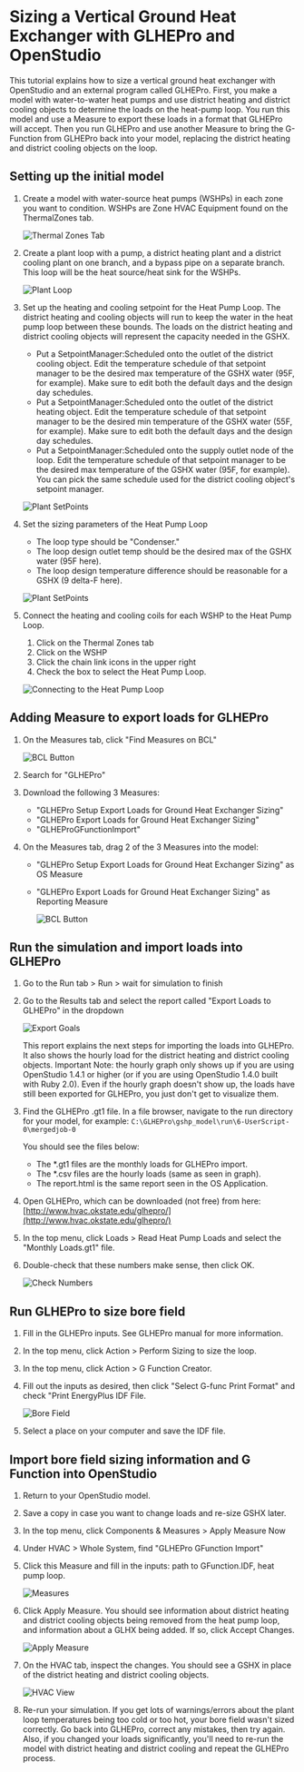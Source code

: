 <h1>Sizing a Vertical Ground Heat Exchanger with GLHEPro and OpenStudio</h1>
This tutorial explains how to size a vertical ground heat exchanger with OpenStudio and an external program called GLHEPro. First, you make a model with water-to-water heat pumps and use district heating and district cooling objects to determine the loads on the heat-pump loop. You run this model and use a Measure to export these loads in a format that GLHEPro will accept. Then you run GLHEPro and use another Measure to bring the G-Function from GLHEPro back into your model, replacing the district heating and district cooling objects on the loop.

## Setting up the initial model
1. Create a model with water-source heat pumps (WSHPs) in each zone you want to condition. WSHPs are Zone HVAC Equipment found on the ThermalZones tab.

    ![Thermal Zones Tab](img/tutorials/glhepro1.png)

2. Create a plant loop with a pump, a district heating plant and a district cooling plant on one branch, and a bypass pipe on a separate branch. This loop will be the heat source/heat sink for the WSHPs.

    ![Plant Loop](img/tutorials/glhepro2.png)

3. Set up the heating and cooling setpoint for the Heat Pump Loop. The district heating and cooling objects will run to keep the water in the heat pump loop between these bounds. The loads on the district heating and district cooling objects will represent the capacity needed in the GSHX.
    - Put a SetpointManager:Scheduled onto the outlet of the district cooling object. Edit the temperature schedule of that setpoint manager to be the desired max temperature of the GSHX water (95F, for example). Make sure to edit both the default days and the design day schedules.
    - Put a SetpointManager:Scheduled onto the outlet of the district heating object. Edit the temperature schedule of that setpoint manager to be the desired min temperature of the GSHX water (55F, for example). Make sure to edit both the default days and the design day schedules.
    - Put a SetpointManager:Scheduled onto the supply outlet node of the loop. Edit the temperature schedule of that setpoint manager to be the desired max temperature of the GSHX water (95F, for example). You can pick the same schedule used for the district cooling object's setpoint manager.

    ![Plant SetPoints](img/tutorials/glhepro3.png)

4. Set the sizing parameters of the Heat Pump Loop
    - The loop type should be "Condenser."
    - The loop design outlet temp should be the desired max of the GSHX water (95F here).
    - The loop design temperature difference should be reasonable for a GSHX (9 delta-F here).

    ![Plant SetPoints](img/tutorials/glhepro4.png)

5. Connect the heating and cooling coils for each WSHP to the Heat Pump Loop.
    1. Click on the Thermal Zones tab
    2. Click on the WSHP
    3. Click the chain link icons in the upper right
    4. Check the box to select the Heat Pump Loop.

    ![Connecting to the Heat Pump Loop](img/tutorials/glhepro16.png)

## Adding Measure to export loads for GLHEPro
1. On the Measures tab, click "Find Measures on BCL"

    ![BCL Button](img/tutorials/glhepro6.png)

2. Search for "GLHEPro"
3. Download the following 3 Measures:
    - "GLHEPro Setup Export Loads for Ground Heat Exchanger Sizing"
    - "GLHEPro Export Loads for Ground Heat Exchanger Sizing"
    - "GLHEProGFunctionImport"
4. On the Measures tab, drag 2 of the 3 Measures into the model:
    - "GLHEPro Setup Export Loads for Ground Heat Exchanger Sizing" as OS Measure
    - "GLHEPro Export Loads for Ground Heat Exchanger Sizing" as Reporting Measure

        ![BCL Button](img/tutorials/glhepro7.png)

## Run the simulation and import loads into GLHEPro
1. Go to the Run tab > Run > wait for simulation to finish
2. Go to the Results tab and select the report called "Export Loads to GLHEPro" in the dropdown

    ![Export Goals](img/tutorials/glhepro8.png)
    
    This report explains the next steps for importing the loads into GLHEPro. It also shows the hourly load for the district heating and district cooling objects. Important Note: the hourly graph only shows up if you are using OpenStudio 1.4.1 or higher (or if you are using OpenStudio 1.4.0 built with Ruby 2.0). Even if the hourly graph doesn't show up, the loads have still been exported for GLHEPro, you just don't get to visualize them.

3. Find the GLHEPro .gt1 file. In a file browser, navigate to the run directory for your model, for example: `C:\GLHEPro\gshp_model\run\6-UserScript-0\mergedjob-0`

    You should see the files below:

    - The *.gt1 files are the monthly loads for GLHEPro import.
    - The *.csv files are the hourly loads (same as seen in graph).
    - The report.html is the same report seen in the OS Application.

4. Open GLHEPro, which can be downloaded (not free) from here: [http://www.hvac.okstate.edu/glhepro/](http://www.hvac.okstate.edu/glhepro/)
5. In the top menu, click Loads > Read Heat Pump Loads and select the "Monthly Loads.gt1" file.
6. Double-check that these numbers make sense, then click OK.

    ![Check Numbers](img/tutorials/glhepro10.png)

## Run GLHEPro to size bore field
1. Fill in the GLHEPro inputs. See GLHEPro manual for more information.
2. In the top menu, click Action > Perform Sizing to size the loop.
3. In the top menu, click Action > G Function Creator.
4. Fill out the inputs as desired, then click "Select G-func Print Format" and check "Print EnergyPlus IDF File.

    ![Bore Field](img/tutorials/glhepro11.png)

5. Select a place on your computer and save the IDF file.

## Import bore field sizing information and G Function into OpenStudio
1. Return to your OpenStudio model.
2. Save a copy in case you want to change loads and re-size GSHX later.
3. In the top menu, click Components & Measures > Apply Measure Now
4. Under HVAC > Whole System, find "GLHEPro GFunction Import"
5. Click this Measure and fill in the inputs: path to GFunction.IDF, heat pump loop.

    ![Measures](img/tutorials/glhepro12.png)

6. Click Apply Measure. You should see information about district heating and district cooling objects being removed from the heat pump loop, and information about a GLHX being added. If so, click Accept Changes.

    ![Apply Measure](img/tutorials/glhepro13.png)

7. On the HVAC tab, inspect the changes. You should see a GSHX in place of the district heating and district cooling objects.

    ![HVAC View](img/tutorials/glhepro14.png)

8. Re-run your simulation. If you get lots of warnings/errors about the plant loop temperatures being too cold or too hot, your bore field wasn't sized correctly. Go back into GLHEPro, correct any mistakes, then try again. Also, if you changed your loads significantly, you'll need to re-run the model with district heating and district cooling and repeat the GLHEPro process.
